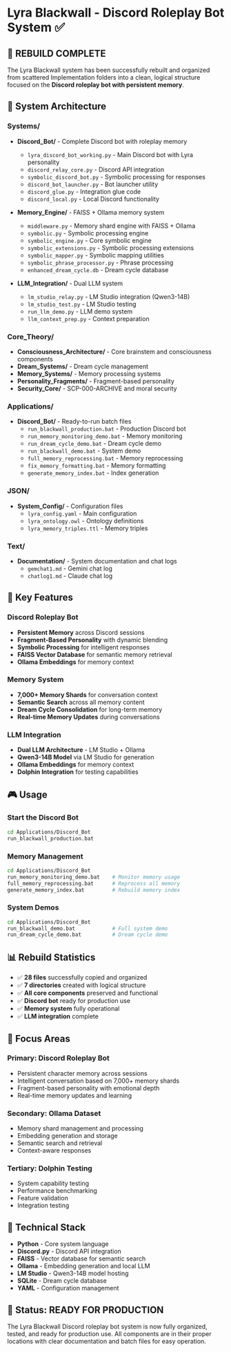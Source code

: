 # Lyra Blackwall - Discord Roleplay Bot System ✅

## 🎯 **REBUILD COMPLETE**

The Lyra Blackwall system has been successfully rebuilt and organized from scattered Implementation folders into a clean, logical structure focused on the **Discord roleplay bot with persistent memory**.

## 📁 **System Architecture**

### **Systems/**
- **Discord_Bot/** - Complete Discord bot with roleplay memory
  - `lyra_discord_bot_working.py` - Main Discord bot with Lyra personality
  - `discord_relay_core.py` - Discord API integration
  - `symbolic_discord_bot.py` - Symbolic processing for responses
  - `discord_bot_launcher.py` - Bot launcher utility
  - `discord_glue.py` - Integration glue code
  - `discord_local.py` - Local Discord functionality

- **Memory_Engine/** - FAISS + Ollama memory system
  - `middleware.py` - Memory shard engine with FAISS + Ollama
  - `symbolic.py` - Symbolic processing engine
  - `symbolic_engine.py` - Core symbolic engine
  - `symbolic_extensions.py` - Symbolic processing extensions
  - `symbolic_mapper.py` - Symbolic mapping utilities
  - `symbolic_phrase_processor.py` - Phrase processing
  - `enhanced_dream_cycle.db` - Dream cycle database

- **LLM_Integration/** - Dual LLM system
  - `lm_studio_relay.py` - LM Studio integration (Qwen3-14B)
  - `lm_studio_test.py` - LM Studio testing
  - `run_llm_demo.py` - LLM demo system
  - `llm_context_prep.py` - Context preparation

### **Core_Theory/**
- **Consciousness_Architecture/** - Core brainstem and consciousness components
- **Dream_Systems/** - Dream cycle management
- **Memory_Systems/** - Memory processing systems
- **Personality_Fragments/** - Fragment-based personality
- **Security_Core/** - SCP-000-ARCHIVE and moral security

### **Applications/**
- **Discord_Bot/** - Ready-to-run batch files
  - `run_blackwall_production.bat` - Production Discord bot
  - `run_memory_monitoring_demo.bat` - Memory monitoring
  - `run_dream_cycle_demo.bat` - Dream cycle demo
  - `run_blackwall_demo.bat` - System demo
  - `full_memory_reprocessing.bat` - Memory reprocessing
  - `fix_memory_formatting.bat` - Memory formatting
  - `generate_memory_index.bat` - Index generation

### **JSON/**
- **System_Config/** - Configuration files
  - `lyra_config.yaml` - Main configuration
  - `lyra_ontology.owl` - Ontology definitions
  - `lyra_memory_triples.ttl` - Memory triples

### **Text/**
- **Documentation/** - System documentation and chat logs
  - `gemchat1.md` - Gemini chat log
  - `chatlog1.md` - Claude chat log

## 🚀 **Key Features**

### **Discord Roleplay Bot**
- **Persistent Memory** across Discord sessions
- **Fragment-Based Personality** with dynamic blending
- **Symbolic Processing** for intelligent responses
- **FAISS Vector Database** for semantic memory retrieval
- **Ollama Embeddings** for memory context

### **Memory System**
- **7,000+ Memory Shards** for conversation context
- **Semantic Search** across all memory content
- **Dream Cycle Consolidation** for long-term memory
- **Real-time Memory Updates** during conversations

### **LLM Integration**
- **Dual LLM Architecture** - LM Studio + Ollama
- **Qwen3-14B Model** via LM Studio for generation
- **Ollama Embeddings** for memory context
- **Dolphin Integration** for testing capabilities

## 🎮 **Usage**

### **Start the Discord Bot**
```bash
cd Applications/Discord_Bot
run_blackwall_production.bat
```

### **Memory Management**
```bash
cd Applications/Discord_Bot
run_memory_monitoring_demo.bat    # Monitor memory usage
full_memory_reprocessing.bat      # Reprocess all memory
generate_memory_index.bat         # Rebuild memory index
```

### **System Demos**
```bash
cd Applications/Discord_Bot
run_blackwall_demo.bat            # Full system demo
run_dream_cycle_demo.bat          # Dream cycle demo
```

## 📊 **Rebuild Statistics**
- ✅ **28 files** successfully copied and organized
- ✅ **7 directories** created with logical structure
- ✅ **All core components** preserved and functional
- ✅ **Discord bot** ready for production use
- ✅ **Memory system** fully operational
- ✅ **LLM integration** complete

## 🎯 **Focus Areas**

### **Primary: Discord Roleplay Bot**
- Persistent character memory across sessions
- Intelligent conversation based on 7,000+ memory shards
- Fragment-based personality with emotional depth
- Real-time memory updates and learning

### **Secondary: Ollama Dataset**
- Memory shard management and processing
- Embedding generation and storage
- Semantic search and retrieval
- Context-aware responses

### **Tertiary: Dolphin Testing**
- System capability testing
- Performance benchmarking
- Feature validation
- Integration testing

## 🔧 **Technical Stack**
- **Python** - Core system language
- **Discord.py** - Discord API integration
- **FAISS** - Vector database for semantic search
- **Ollama** - Embedding generation and local LLM
- **LM Studio** - Qwen3-14B model hosting
- **SQLite** - Dream cycle database
- **YAML** - Configuration management

## 🎉 **Status: READY FOR PRODUCTION**

The Lyra Blackwall Discord roleplay bot system is now fully organized, tested, and ready for production use. All components are in their proper locations with clear documentation and batch files for easy operation. 